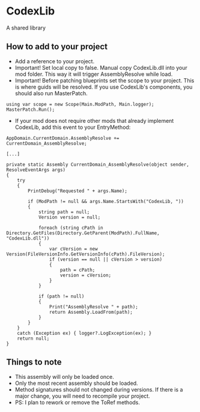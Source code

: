 ﻿# CodexLib
A shared library

How to add to your project
-----------
* Add a reference to your project.
* Important! Set local copy to false. Manual copy CodexLib.dll into your mod folder. This way it will trigger AssemblyResolve while load.
* Important! Before patching blueprints set the scope to your project. This is where guids will be resolved. If you use CodexLib's components, you should also run MasterPatch.
```
using var scope = new Scope(Main.ModPath, Main.logger);
MasterPatch.Run();
```
* If your mod does not require other mods that already implement CodexLib, add this event to your EntryMethod:
```
AppDomain.CurrentDomain.AssemblyResolve += CurrentDomain_AssemblyResolve;

[...]

private static Assembly CurrentDomain_AssemblyResolve(object sender, ResolveEventArgs args)
{
    try
    {
        PrintDebug("Requested " + args.Name);

        if (ModPath != null && args.Name.StartsWith("CodexLib, "))
        {
            string path = null;
            Version version = null;

            foreach (string cPath in Directory.GetFiles(Directory.GetParent(ModPath).FullName, "CodexLib.dll"))
            {
                var cVersion = new Version(FileVersionInfo.GetVersionInfo(cPath).FileVersion);
                if (version == null || cVersion > version)
                {
                    path = cPath;
                    version = cVersion;
                }
            }

            if (path != null)
            {
                Print("AssemblyResolve " + path);
                return Assembly.LoadFrom(path);
            }
        }
    }
    catch (Exception ex) { logger?.LogException(ex); }
    return null;
}
```

Things to note
-----------
* This assembly will only be loaded once.
* Only the most recent assembly should be loaded.
* Method signatures should not changed during versions. If there is a major change, you will need to recompile your project.
* PS: I plan to rework or remove the ToRef methods.
